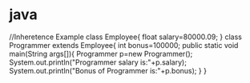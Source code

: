# java
//Inheretence Example
class Employee{
float salary=80000.09;
}
class Programmer extends Employee{
int bonus=100000;
public static void main(String args[]){
Programmer p=new Programmer();
System.out.println("Programmer salary is:"+p.salary);
System.out.println("Bonus of Programmer is:"+p.bonus);
}
  }
